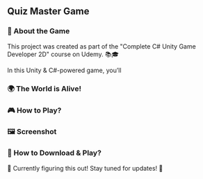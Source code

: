 ## Quiz Master Game
### 📜 About the Game

This project was created as part of the "Complete C# Unity Game Developer 2D" course on Udemy. 📚🎓

In this Unity & C#-powered game, you’ll 

### 🌍 The World is Alive!

### 🎮 How to Play?

### 🖼️ Screenshot

### 🔽 How to Download & Play?
🚧 Currently figuring this out! Stay tuned for updates! 🚧
